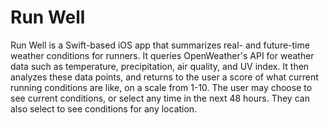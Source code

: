 # Run Well
Run Well is a Swift-based iOS app that summarizes real- and future-time weather conditions for runners. It queries OpenWeather's API for weather data such as temperature, precipitation, air quality, and UV index. It then analyzes these data points, and returns to the user a score of what current running conditions are like, on a scale from 1-10. The user may choose to see current conditions, or select any time in the next 48 hours. They can also select to see conditions for any location.

